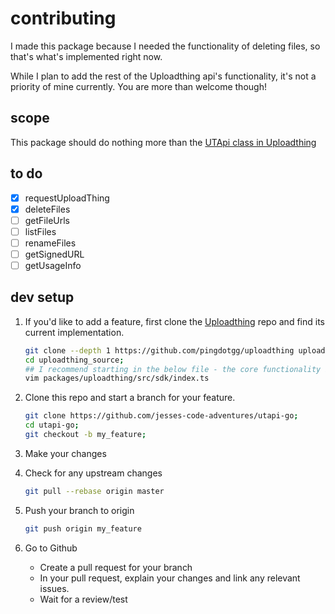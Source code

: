 # contributing

I made this package because I needed the functionality of deleting files, so that's what's implemented right now.

While I plan to add the rest of the Uploadthing api's functionality, it's not a priority of mine currently. You are more than welcome though!

## scope

This package should do nothing more than the [UTApi class in Uploadthing](https://github.com/pingdotgg/uploadthing/blob/main/packages/uploadthing/src/sdk/index.ts#L39)

## to do

- [x] requestUploadThing
- [x] deleteFiles
- [ ] getFileUrls
- [ ] listFiles
- [ ] renameFiles
- [ ] getSignedURL
- [ ] getUsageInfo

## dev setup

1. If you'd like to add a feature, first clone the [Uploadthing](https://github.com/pingdotgg/uploadthing) repo and find its current implementation.

    ```bash
    git clone --depth 1 https://github.com/pingdotgg/uploadthing uploadthing_source;
    cd uploadthing_source;
    ## I recommend starting in the below file - the core functionality is there
    vim packages/uploadthing/src/sdk/index.ts
    ```

2. Clone this repo and start a branch for your feature.

    ```bash
    git clone https://github.com/jesses-code-adventures/utapi-go;
    cd utapi-go;
    git checkout -b my_feature;
    ```

3. Make your changes

4. Check for any upstream changes

    ```bash
    git pull --rebase origin master
    ```

5. Push your branch to origin

    ```bash
    git push origin my_feature
    ```

6. Go to Github
    - Create a pull request for your branch
    - In your pull request, explain your changes and link any relevant issues.
    - Wait for a review/test
